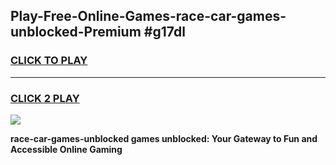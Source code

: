 
## Play-Free-Online-Games-race-car-games-unblocked-Premium #g17dl
<h3>
<a href="https://premium.freeplayer.one?title=race-car-games-unblocked&ref=8M">CLICK TO PLAY</a></h3>
<hr>

<h3>
<a href="https://premium.freeplayer.one?title=race-car-games-unblocked&ref=8M">CLICK 2 PLAY</a>
  
</h3>

<a href="https://premium.freeplayer.one?title=race-car-games-unblocked&ref=8M"><img src="https://clearcache.store/games.png"></a>


**race-car-games-unblocked games unblocked: Your Gateway to Fun and Accessible Online Gaming**
